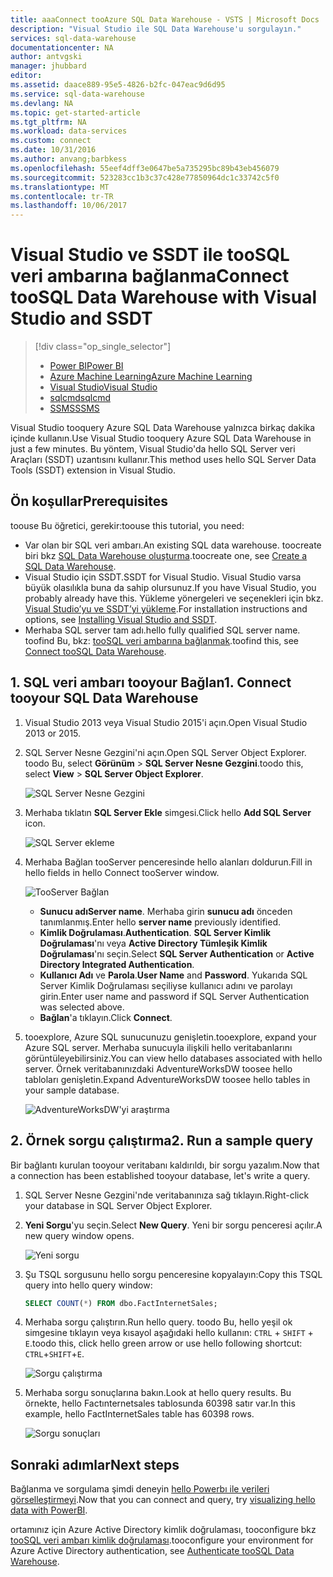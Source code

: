 ```yaml
---
title: aaaConnect tooAzure SQL Data Warehouse - VSTS | Microsoft Docs
description: "Visual Studio ile SQL Data Warehouse'u sorgulayın."
services: sql-data-warehouse
documentationcenter: NA
author: antvgski
manager: jhubbard
editor: 
ms.assetid: daace889-95e5-4826-b2fc-047eac9d6d95
ms.service: sql-data-warehouse
ms.devlang: NA
ms.topic: get-started-article
ms.tgt_pltfrm: NA
ms.workload: data-services
ms.custom: connect
ms.date: 10/31/2016
ms.author: anvang;barbkess
ms.openlocfilehash: 55eef4dff3e0647be5a735295bc89b43eb456079
ms.sourcegitcommit: 523283cc1b3c37c428e77850964dc1c33742c5f0
ms.translationtype: MT
ms.contentlocale: tr-TR
ms.lasthandoff: 10/06/2017
---
```

# <a name="connect-toosql-data-warehouse-with-visual-studio-and-ssdt"></a><span data-ttu-id="2ecaa-103">Visual Studio ve SSDT ile tooSQL veri ambarına bağlanma</span><span class="sxs-lookup"><span data-stu-id="2ecaa-103">Connect tooSQL Data Warehouse with Visual Studio and SSDT</span></span>
> [!div class="op_single_selector"]
> * [<span data-ttu-id="2ecaa-104">Power BI</span><span class="sxs-lookup"><span data-stu-id="2ecaa-104">Power BI</span></span>](sql-data-warehouse-get-started-visualize-with-power-bi.md)
> * [<span data-ttu-id="2ecaa-105">Azure Machine Learning</span><span class="sxs-lookup"><span data-stu-id="2ecaa-105">Azure Machine Learning</span></span>](sql-data-warehouse-get-started-analyze-with-azure-machine-learning.md)
> * [<span data-ttu-id="2ecaa-106">Visual Studio</span><span class="sxs-lookup"><span data-stu-id="2ecaa-106">Visual Studio</span></span>](sql-data-warehouse-query-visual-studio.md)
> * [<span data-ttu-id="2ecaa-107">sqlcmd</span><span class="sxs-lookup"><span data-stu-id="2ecaa-107">sqlcmd</span></span>](sql-data-warehouse-get-started-connect-sqlcmd.md) 
> * [<span data-ttu-id="2ecaa-108">SSMS</span><span class="sxs-lookup"><span data-stu-id="2ecaa-108">SSMS</span></span>](sql-data-warehouse-query-ssms.md)
> 
> 

<span data-ttu-id="2ecaa-109">Visual Studio tooquery Azure SQL Data Warehouse yalnızca birkaç dakika içinde kullanın.</span><span class="sxs-lookup"><span data-stu-id="2ecaa-109">Use Visual Studio tooquery Azure SQL Data Warehouse in just a few minutes.</span></span> <span data-ttu-id="2ecaa-110">Bu yöntem, Visual Studio'da hello SQL Server veri Araçları (SSDT) uzantısını kullanır.</span><span class="sxs-lookup"><span data-stu-id="2ecaa-110">This method uses hello SQL Server Data Tools (SSDT) extension in Visual Studio.</span></span> 

## <a name="prerequisites"></a><span data-ttu-id="2ecaa-111">Ön koşullar</span><span class="sxs-lookup"><span data-stu-id="2ecaa-111">Prerequisites</span></span>
<span data-ttu-id="2ecaa-112">toouse Bu öğretici, gerekir:</span><span class="sxs-lookup"><span data-stu-id="2ecaa-112">toouse this tutorial, you need:</span></span>

* <span data-ttu-id="2ecaa-113">Var olan bir SQL veri ambarı.</span><span class="sxs-lookup"><span data-stu-id="2ecaa-113">An existing SQL data warehouse.</span></span> <span data-ttu-id="2ecaa-114">toocreate biri bkz [SQL Data Warehouse oluşturma][Create a SQL Data Warehouse].</span><span class="sxs-lookup"><span data-stu-id="2ecaa-114">toocreate one, see [Create a SQL Data Warehouse][Create a SQL Data Warehouse].</span></span>
* <span data-ttu-id="2ecaa-115">Visual Studio için SSDT.</span><span class="sxs-lookup"><span data-stu-id="2ecaa-115">SSDT for Visual Studio.</span></span> <span data-ttu-id="2ecaa-116">Visual Studio varsa büyük olasılıkla buna da sahip olursunuz.</span><span class="sxs-lookup"><span data-stu-id="2ecaa-116">If you have Visual Studio, you probably already have this.</span></span> <span data-ttu-id="2ecaa-117">Yükleme yönergeleri ve seçenekleri için bkz. [Visual Studio’yu ve SSDT’yi yükleme][Installing Visual Studio and SSDT].</span><span class="sxs-lookup"><span data-stu-id="2ecaa-117">For installation instructions and options, see [Installing Visual Studio and SSDT][Installing Visual Studio and SSDT].</span></span>
* <span data-ttu-id="2ecaa-118">Merhaba SQL server tam adı.</span><span class="sxs-lookup"><span data-stu-id="2ecaa-118">hello fully qualified SQL server name.</span></span> <span data-ttu-id="2ecaa-119">toofind Bu, bkz: [tooSQL veri ambarına bağlanmak][Connect tooSQL Data Warehouse].</span><span class="sxs-lookup"><span data-stu-id="2ecaa-119">toofind this, see [Connect tooSQL Data Warehouse][Connect tooSQL Data Warehouse].</span></span>

## <a name="1-connect-tooyour-sql-data-warehouse"></a><span data-ttu-id="2ecaa-120">1. SQL veri ambarı tooyour Bağlan</span><span class="sxs-lookup"><span data-stu-id="2ecaa-120">1. Connect tooyour SQL Data Warehouse</span></span>
1. <span data-ttu-id="2ecaa-121">Visual Studio 2013 veya Visual Studio 2015'i açın.</span><span class="sxs-lookup"><span data-stu-id="2ecaa-121">Open Visual Studio 2013 or 2015.</span></span>
2. <span data-ttu-id="2ecaa-122">SQL Server Nesne Gezgini'ni açın.</span><span class="sxs-lookup"><span data-stu-id="2ecaa-122">Open SQL Server Object Explorer.</span></span> <span data-ttu-id="2ecaa-123">toodo Bu, select **Görünüm** > **SQL Server Nesne Gezgini**.</span><span class="sxs-lookup"><span data-stu-id="2ecaa-123">toodo this, select **View** > **SQL Server Object Explorer**.</span></span>
   
    ![SQL Server Nesne Gezgini][1]
3. <span data-ttu-id="2ecaa-125">Merhaba tıklatın **SQL Server Ekle** simgesi.</span><span class="sxs-lookup"><span data-stu-id="2ecaa-125">Click hello **Add SQL Server** icon.</span></span>
   
    ![SQL Server ekleme][2]
4. <span data-ttu-id="2ecaa-127">Merhaba Bağlan tooServer penceresinde hello alanları doldurun.</span><span class="sxs-lookup"><span data-stu-id="2ecaa-127">Fill in hello fields in hello Connect tooServer window.</span></span>
   
    ![TooServer Bağlan][3]
   
   * <span data-ttu-id="2ecaa-129">**Sunucu adı**</span><span class="sxs-lookup"><span data-stu-id="2ecaa-129">**Server name**.</span></span> <span data-ttu-id="2ecaa-130">Merhaba girin **sunucu adı** önceden tanımlanmış.</span><span class="sxs-lookup"><span data-stu-id="2ecaa-130">Enter hello **server name** previously identified.</span></span>
   * <span data-ttu-id="2ecaa-131">**Kimlik Doğrulaması**.</span><span class="sxs-lookup"><span data-stu-id="2ecaa-131">**Authentication**.</span></span> <span data-ttu-id="2ecaa-132">**SQL Server Kimlik Doğrulaması**'nı veya **Active Directory Tümleşik Kimlik Doğrulaması**'nı seçin.</span><span class="sxs-lookup"><span data-stu-id="2ecaa-132">Select **SQL Server Authentication** or **Active Directory Integrated Authentication**.</span></span>
   * <span data-ttu-id="2ecaa-133">**Kullanıcı Adı** ve **Parola**.</span><span class="sxs-lookup"><span data-stu-id="2ecaa-133">**User Name** and **Password**.</span></span> <span data-ttu-id="2ecaa-134">Yukarıda SQL Server Kimlik Doğrulaması seçiliyse kullanıcı adını ve parolayı girin.</span><span class="sxs-lookup"><span data-stu-id="2ecaa-134">Enter user name and password if SQL Server Authentication was selected above.</span></span>
   * <span data-ttu-id="2ecaa-135">**Bağlan**'a tıklayın.</span><span class="sxs-lookup"><span data-stu-id="2ecaa-135">Click **Connect**.</span></span>
5. <span data-ttu-id="2ecaa-136">tooexplore, Azure SQL sunucunuzu genişletin.</span><span class="sxs-lookup"><span data-stu-id="2ecaa-136">tooexplore, expand your Azure SQL server.</span></span> <span data-ttu-id="2ecaa-137">Merhaba sunucuyla ilişkili hello veritabanlarını görüntüleyebilirsiniz.</span><span class="sxs-lookup"><span data-stu-id="2ecaa-137">You can view hello databases associated with hello server.</span></span> <span data-ttu-id="2ecaa-138">Örnek veritabanınızdaki AdventureWorksDW toosee hello tabloları genişletin.</span><span class="sxs-lookup"><span data-stu-id="2ecaa-138">Expand AdventureWorksDW toosee hello tables in your sample database.</span></span>
   
    ![AdventureWorksDW'yi araştırma][4]

## <a name="2-run-a-sample-query"></a><span data-ttu-id="2ecaa-140">2. Örnek sorgu çalıştırma</span><span class="sxs-lookup"><span data-stu-id="2ecaa-140">2. Run a sample query</span></span>
<span data-ttu-id="2ecaa-141">Bir bağlantı kurulan tooyour veritabanı kaldırıldı, bir sorgu yazalım.</span><span class="sxs-lookup"><span data-stu-id="2ecaa-141">Now that a connection has been established tooyour database, let's write a query.</span></span>

1. <span data-ttu-id="2ecaa-142">SQL Server Nesne Gezgini'nde veritabanınıza sağ tıklayın.</span><span class="sxs-lookup"><span data-stu-id="2ecaa-142">Right-click your database in SQL Server Object Explorer.</span></span>
2. <span data-ttu-id="2ecaa-143">**Yeni Sorgu**'yu seçin.</span><span class="sxs-lookup"><span data-stu-id="2ecaa-143">Select **New Query**.</span></span> <span data-ttu-id="2ecaa-144">Yeni bir sorgu penceresi açılır.</span><span class="sxs-lookup"><span data-stu-id="2ecaa-144">A new query window opens.</span></span>
   
    ![Yeni sorgu][5]
3. <span data-ttu-id="2ecaa-146">Şu TSQL sorgusunu hello sorgu penceresine kopyalayın:</span><span class="sxs-lookup"><span data-stu-id="2ecaa-146">Copy this TSQL query into hello query window:</span></span>
   
    ```sql
    SELECT COUNT(*) FROM dbo.FactInternetSales;
    ```
4. <span data-ttu-id="2ecaa-147">Merhaba sorgu çalıştırın.</span><span class="sxs-lookup"><span data-stu-id="2ecaa-147">Run hello query.</span></span> <span data-ttu-id="2ecaa-148">toodo Bu, hello yeşil ok simgesine tıklayın veya kısayol aşağıdaki hello kullanın: `CTRL` + `SHIFT` + `E`.</span><span class="sxs-lookup"><span data-stu-id="2ecaa-148">toodo this, click hello green arrow or use hello following shortcut: `CTRL`+`SHIFT`+`E`.</span></span>
   
    ![Sorgu çalıştırma][6]
5. <span data-ttu-id="2ecaa-150">Merhaba sorgu sonuçlarına bakın.</span><span class="sxs-lookup"><span data-stu-id="2ecaa-150">Look at hello query results.</span></span> <span data-ttu-id="2ecaa-151">Bu örnekte, hello Factınternetsales tablosunda 60398 satır var.</span><span class="sxs-lookup"><span data-stu-id="2ecaa-151">In this example, hello FactInternetSales table has 60398 rows.</span></span>
   
    ![Sorgu sonuçları][7]

## <a name="next-steps"></a><span data-ttu-id="2ecaa-153">Sonraki adımlar</span><span class="sxs-lookup"><span data-stu-id="2ecaa-153">Next steps</span></span>
<span data-ttu-id="2ecaa-154">Bağlanma ve sorgulama şimdi deneyin [hello Powerbı ile verileri görselleştirmeyi][visualizing hello data with PowerBI].</span><span class="sxs-lookup"><span data-stu-id="2ecaa-154">Now that you can connect and query, try [visualizing hello data with PowerBI][visualizing hello data with PowerBI].</span></span>

<span data-ttu-id="2ecaa-155">ortamınız için Azure Active Directory kimlik doğrulaması, tooconfigure bkz [tooSQL veri ambarı kimlik doğrulaması][Authenticate tooSQL Data Warehouse].</span><span class="sxs-lookup"><span data-stu-id="2ecaa-155">tooconfigure your environment for Azure Active Directory authentication, see [Authenticate tooSQL Data Warehouse][Authenticate tooSQL Data Warehouse].</span></span>

<!--Arcticles-->
[Connect tooSQL Data Warehouse]: sql-data-warehouse-connect-overview.md
[Create a SQL Data Warehouse]: sql-data-warehouse-get-started-provision.md
[Installing Visual Studio and SSDT]: sql-data-warehouse-install-visual-studio.md
[Authenticate tooSQL Data Warehouse]: sql-data-warehouse-authentication.md
[visualizing hello data with PowerBI]: sql-data-warehouse-get-started-visualize-with-power-bi.md  

<!--Other-->
[Azure portal]: https://portal.azure.com

<!--Image references-->

[1]: media/sql-data-warehouse-query-visual-studio/open-ssdt.png
[2]: media/sql-data-warehouse-query-visual-studio/add-server.png
[3]: media/sql-data-warehouse-query-visual-studio/connection-dialog.png
[4]: media/sql-data-warehouse-query-visual-studio/explore-sample.png
[5]: media/sql-data-warehouse-query-visual-studio/new-query2.png
[6]: media/sql-data-warehouse-query-visual-studio/run-query.png
[7]: media/sql-data-warehouse-query-visual-studio/query-results.png
